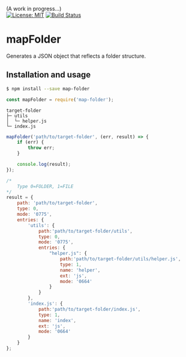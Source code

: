 (A work in progress...)  
[![License: MIT](https://img.shields.io/badge/License-MIT-blue.svg)](https://opensource.org/licenses/MIT)
[![Build Status](https://travis-ci.org/taitulism/mapFolder.svg?branch=develop)](https://travis-ci.org/taitulism/mapFolder)

mapFolder
=========
Generates a JSON object that reflects a folder structure.

Installation and usage
----------------------
```sh
$ npm install --save map-folder
```

```js
const mapFolder = require('map-folder');
```

```
target-folder
├─ utils
│  └─ helper.js
└─ index.js
```


```js
mapFolder('path/to/target-folder', (err, result) => {
    if (err) {
        throw err;
    }

    console.log(result);
});
```


```js
/*
    Type 0=FOLDER, 1=FILE
*/
result = {
    path: 'path/to/target-folder',
    type: 0,
    mode: '0775',
    entries: {
        'utils': {
            path:'path/to/target-folder/utils',
            type: 0,
            mode: '0775',
            entries: {
                "helper.js": {
                    path:'path/to/target-folder/utils/helper.js',
                    type: 1,
                    name: 'helper',
                    ext: 'js',
                    mode: '0664'
                }
            }
        },
        'index.js': {
            path:'path/to/target-folder/index.js',
            type: 1,
            name: 'index',
            ext: 'js',
            mode: '0664'
        }
    }
};
```

